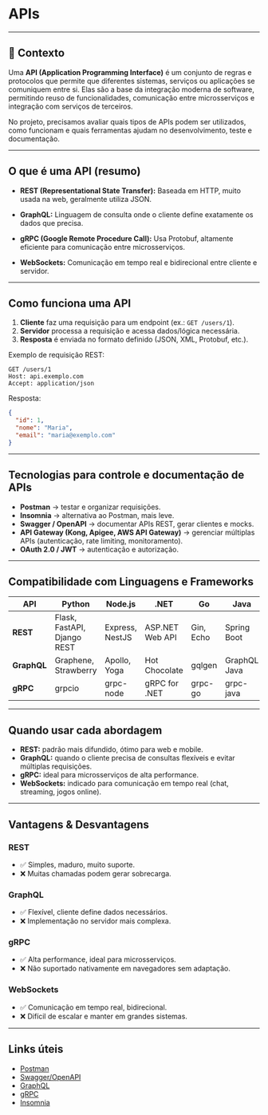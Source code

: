 
# APIs

---

## 📖 Contexto

Uma **API (Application Programming Interface)** é um conjunto de regras e protocolos que permite que diferentes sistemas, serviços ou aplicações se comuniquem entre si.
Elas são a base da integração moderna de software, permitindo reuso de funcionalidades, comunicação entre microsserviços e integração com serviços de terceiros.

No projeto, precisamos avaliar quais tipos de APIs podem ser utilizados, como funcionam e quais ferramentas ajudam no desenvolvimento, teste e documentação.

---

## O que é uma API (resumo)

* **REST (Representational State Transfer):**
  Baseada em HTTP, muito usada na web, geralmente utiliza JSON.

* **GraphQL:**
  Linguagem de consulta onde o cliente define exatamente os dados que precisa.

* **gRPC (Google Remote Procedure Call):**
  Usa Protobuf, altamente eficiente para comunicação entre microsserviços.

* **WebSockets:**
  Comunicação em tempo real e bidirecional entre cliente e servidor.

---

## Como funciona uma API

1. **Cliente** faz uma requisição para um endpoint (ex.: `GET /users/1`).
2. **Servidor** processa a requisição e acessa dados/lógica necessária.
3. **Resposta** é enviada no formato definido (JSON, XML, Protobuf, etc.).

Exemplo de requisição REST:

```http
GET /users/1
Host: api.exemplo.com
Accept: application/json
```

Resposta:

```json
{
  "id": 1,
  "nome": "Maria",
  "email": "maria@exemplo.com"
}
```

---

## Tecnologias para controle e documentação de APIs

* **Postman** → testar e organizar requisições.
* **Insomnia** → alternativa ao Postman, mais leve.
* **Swagger / OpenAPI** → documentar APIs REST, gerar clientes e mocks.
* **API Gateway (Kong, Apigee, AWS API Gateway)** → gerenciar múltiplas APIs (autenticação, rate limiting, monitoramento).
* **OAuth 2.0 / JWT** → autenticação e autorização.

---

## Compatibilidade com Linguagens e Frameworks

| API         | Python                      | Node.js         | .NET            | Go        | Java         | PHP              | Ruby           |
| ----------- | --------------------------- | --------------- | --------------- | --------- | ------------ | ---------------- | -------------- |
| **REST**    | Flask, FastAPI, Django REST | Express, NestJS | ASP.NET Web API | Gin, Echo | Spring Boot  | Laravel, Symfony | Rails, Sinatra |
| **GraphQL** | Graphene, Strawberry        | Apollo, Yoga    | Hot Chocolate   | gqlgen    | GraphQL Java | Lighthouse       | GraphQL Ruby   |
| **gRPC**    | grpcio                      | grpc-node       | gRPC for .NET   | grpc-go   | grpc-java    | grpc-php         | gRPC Ruby      |

---

## Quando usar cada abordagem

* **REST:** padrão mais difundido, ótimo para web e mobile.
* **GraphQL:** quando o cliente precisa de consultas flexíveis e evitar múltiplas requisições.
* **gRPC:** ideal para microsserviços de alta performance.
* **WebSockets:** indicado para comunicação em tempo real (chat, streaming, jogos online).

---

## Vantagens & Desvantagens

### REST

* ✅ Simples, maduro, muito suporte.
* ❌ Muitas chamadas podem gerar sobrecarga.

### GraphQL

* ✅ Flexível, cliente define dados necessários.
* ❌ Implementação no servidor mais complexa.

### gRPC

* ✅ Alta performance, ideal para microsserviços.
* ❌ Não suportado nativamente em navegadores sem adaptação.

### WebSockets

* ✅ Comunicação em tempo real, bidirecional.
* ❌ Difícil de escalar e manter em grandes sistemas.

---

## Links úteis

* [Postman](https://www.postman.com/)
* [Swagger/OpenAPI](https://swagger.io/)
* [GraphQL](https://graphql.org/)
* [gRPC](https://grpc.io/)
* [Insomnia](https://insomnia.rest/)


